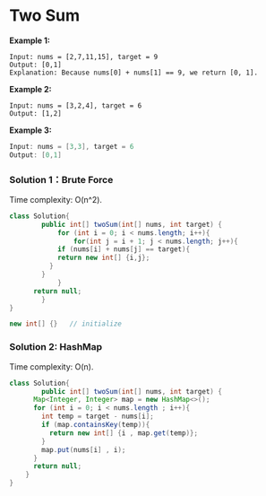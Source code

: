 # **Two Sum**

**Example 1:**

```
Input: nums = [2,7,11,15], target = 9
Output: [0,1]
Explanation: Because nums[0] + nums[1] == 9, we return [0, 1].
```

**Example 2:**

```
Input: nums = [3,2,4], target = 6
Output: [1,2]
```

**Example 3:**

```java
Input: nums = [3,3], target = 6
Output: [0,1]
```



### Solution 1：Brute Force

Time complexity: O(n^2). 

```java
class Solution{
		public int[] twoSum(int[] nums, int target) {
			for (int i = 0; i < nums.length; i++){
				for(int j = i + 1; j < nums.length; j++){
        	if (nums[i] + nums[j] == target){
            return new int[] {i,j}; 
          }
        }
			}
      return null;
		}
}
```

```java
new int[] {}   // initialize
```



### Solution 2: HashMap

Time complexity: O(n).

```java
class Solution{
		public int[] twoSum(int[] nums, int target) {
      Map<Integer, Integer> map = new HashMap<>();
      for (int i = 0; i < nums.length ; i++){
        int temp = target - nums[i];
        if (map.containsKey(temp)){
          return new int[] {i , map.get(temp)};
        }
        map.put(nums[i] , i);
      }
      return null;
    }
}
```


